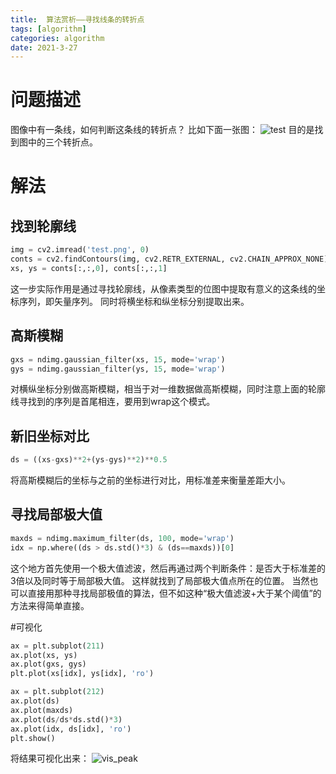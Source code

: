 ```yaml
---
title:  算法赏析——寻找线条的转折点
tags: [algorithm]
categories: algorithm
date: 2021-3-27
---
```


# 问题描述
图像中有一条线，如何判断这条线的转折点？
比如下面一张图：
![test](https://user-images.githubusercontent.com/6218739/112800422-35fff280-90a2-11eb-8a43-45d6a4682e3a.png)
目的是找到图中的三个转折点。

# 解法
## 找到轮廓线
```python
img = cv2.imread('test.png', 0)
conts = cv2.findContours(img, cv2.RETR_EXTERNAL, cv2.CHAIN_APPROX_NONE)[0][0]
xs, ys = conts[:,:,0], conts[:,:,1]
```
这一步实际作用是通过寻找轮廓线，从像素类型的位图中提取有意义的这条线的坐标序列，即矢量序列。
同时将横坐标和纵坐标分别提取出来。

## 高斯模糊
```python
gxs = ndimg.gaussian_filter(xs, 15, mode='wrap')
gys = ndimg.gaussian_filter(ys, 15, mode='wrap')
```
对横纵坐标分别做高斯模糊，相当于对一维数据做高斯模糊，同时注意上面的轮廓线寻找到的序列是首尾相连，要用到wrap这个模式。

## 新旧坐标对比
```python
ds = ((xs-gxs)**2+(ys-gys)**2)**0.5
```
将高斯模糊后的坐标与之前的坐标进行对比，用标准差来衡量差距大小。

## 寻找局部极大值
```python
maxds = ndimg.maximum_filter(ds, 100, mode='wrap')
idx = np.where((ds > ds.std()*3) & (ds==maxds))[0]
```
这个地方首先使用一个极大值滤波，然后再通过两个判断条件：是否大于标准差的3倍以及同时等于局部极大值。
这样就找到了局部极大值点所在的位置。
当然也可以直接用那种寻找局部极值的算法，但不如这种“极大值滤波+大于某个阈值”的方法来得简单直接。

#可视化
```python
ax = plt.subplot(211)
ax.plot(xs, ys)
ax.plot(gxs, gys)
plt.plot(xs[idx], ys[idx], 'ro')

ax = plt.subplot(212)
ax.plot(ds)
ax.plot(maxds)
ax.plot(ds/ds*ds.std()*3)
ax.plot(idx, ds[idx], 'ro')
plt.show()
```
将结果可视化出来：
![vis_peak](https://user-images.githubusercontent.com/6218739/112804493-115a4980-90a7-11eb-8992-f2f8fb80b3b9.png)

